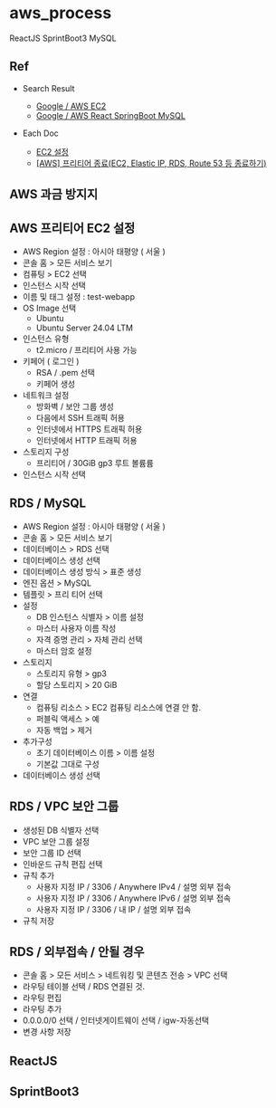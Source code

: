 # aws_process

ReactJS SprintBoot3 MySQL

## Ref

- Search Result
    - [Google / AWS EC2](https://www.google.com/search?q=aws+ec2)
    - [Google / AWS React SpringBoot MySQL](https://www.google.com/search?q=aws+react+springboot+mysql)

- Each Doc
    - [EC2 설정](https://olrlobt.tistory.com/83)
    - [[AWS] 프리티어 종료(EC2, Elastic IP, RDS, Route 53 등 종료하기)](https://dev-jwblog.tistory.com/91)

## AWS 과금 방지지

## AWS 프리티어 EC2 설정

- AWS Region 설정 : 아시아 태평양 ( 서울 )
- 콘솔 홈 > 모든 서비스 보기
- 컴퓨팅 > EC2 선택
- 인스턴스 시작 선택
- 이름 및 태그 설정 : test-webapp
- OS Image 선택
    - Ubuntu 
    - Ubuntu Server 24.04 LTM
- 인스턴스 유형
    - t2.micro / 프리티어 사용 가능
- 키페어 ( 로그인 )
    - RSA / .pem 선택
    - 키페어 생성
- 네트워크 설정
    - 방화벽 / 보안 그룹 생성
    - 다음에서 SSH 트래픽 허용
    - 인터넷에서 HTTPS 트래픽 허용
    - 인터넷에서 HTTP 트래픽 허용
- 스토리지 구성
    - 프리티어 / 30GiB gp3 루트 볼륨륨
- 인스턴스 시작 선택

## RDS / MySQL

- AWS Region 설정 : 아시아 태평양 ( 서울 )
- 콘솔 홈 > 모든 서비스 보기
- 데이터베이스 > RDS 선택
- 데이터베이스 생성 선택
- 데이터베이스 생성 방식 > 표준 생성
- 엔진 옵션 > MySQL
- 템플릿 > 프리 티어 선택
- 설정
    - DB 인스턴스 식별자 > 이름 설정
    - 마스터 사용자 이름 작성
    - 자격 증명 관리 > 자체 관리 선택
    - 마스터 암호 설정
- 스토리지
    - 스토리지 유형 > gp3
    - 할당 스토리지 > 20 GiB 
- 연결
    - 컴퓨팅 리소스 > EC2 컴퓨팅 리소스에 연결 안 함.
    - 퍼블릭 액세스 > 예
    - 자동 백업 > 제거
- 추가구성
    - 초기 데이터베이스 이름 > 이름 설정
    - 기본값 그대로 구성
- 데이터베이스 생성 선택

## RDS / VPC 보안 그룹

- 생성된 DB 식별자 선택
- VPC 보안 그룹 설정
- 보안 그룹 ID 선택
- 인바운드 규칙 편집 선택
- 규칙 추가
    - 사용자 지정 IP / 3306 / Anywhere IPv4 / 설명 외부 접속
    - 사용자 지정 IP / 3306 / Anywhere IPv6 / 설명 외부 접속
    - 사용자 지정 IP / 3306 / 내 IP / 설명 외부 접속
- 규칙 저장

## RDS / 외부접속 / 안될 경우
- 콘솔 홈 > 모든 서비스 > 네트워킹 및 콘텐츠 전송 > VPC 선택
- 라우팅 테이블 선택 / RDS 연결된 것.
- 라우팅 편집
- 라우팅 추가
- 0.0.0.0/0 선택 / 인터넷게이트웨이 선택 / igw-자동선택
- 변경 사항 저장

## ReactJS 

## SprintBoot3 
